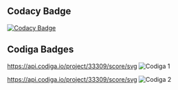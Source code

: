 ## Codacy Badge
[![Codacy Badge](https://app.codacy.com/project/badge/Grade/5d1fd777f83a4c73a1cbf8878b11d9c9)](https://www.codacy.com/gh/sriiikar/M3_Wiper_Control_System/dashboard?utm_source=github.com&amp;utm_medium=referral&amp;utm_content=sriiikar/M3_Wiper_Control_System&amp;utm_campaign=Badge_Grade)

## Codiga Badges
https://api.codiga.io/project/33309/score/svg
![Codiga 1](https://user-images.githubusercontent.com/67890511/167891657-ef84d49b-1e9d-4db1-bbc7-351fd253ac68.png)

https://api.codiga.io/project/33309/score/svg
![Codiga 2](https://user-images.githubusercontent.com/67890511/167891671-0ae8cd23-2588-4604-8482-a66d9b80016b.png)
